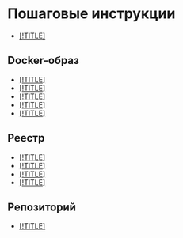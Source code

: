 # Пошаговые инструкции

- [[!TITLE]](authentication.md)

## Docker-образ

- [[!TITLE]](docker-image/docker-image-list.md)
- [[!TITLE]](docker-image/docker-image-create.md)
- [[!TITLE]](docker-image/docker-image-push.md)
- [[!TITLE]](docker-image/docker-image-pull.md)
- [[!TITLE]](docker-image/docker-image-delete.md)

## Реестр

- [[!TITLE]](registry/registry-list.md)
- [[!TITLE]](registry/registry-create.md)
- [[!TITLE]](registry/registry-update.md)
- [[!TITLE]](registry/registry-delete.md)

## Репозиторий

- [[!TITLE]](repository/repository-list.md)


